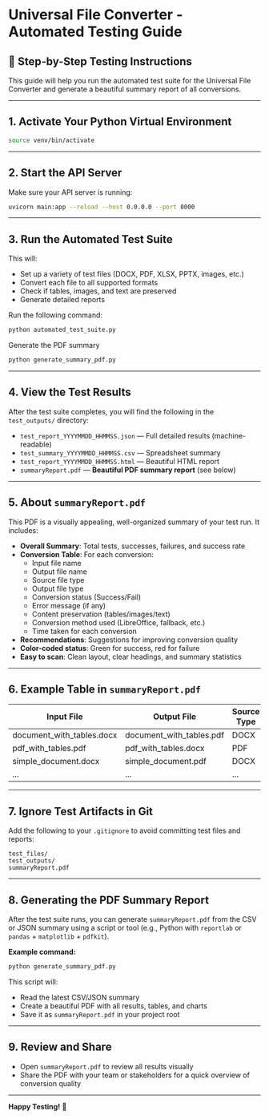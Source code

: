 # Universal File Converter - Automated Testing Guide

## 🚀 Step-by-Step Testing Instructions

This guide will help you run the automated test suite for the Universal File Converter and generate a beautiful summary report of all conversions.

---

## 1. **Activate Your Python Virtual Environment**

```bash
source venv/bin/activate
```

---

## 2. **Start the API Server**

Make sure your API server is running:

```bash
uvicorn main:app --reload --host 0.0.0.0 --port 8000
```

---

## 3. **Run the Automated Test Suite**

This will:
- Set up a variety of test files (DOCX, PDF, XLSX, PPTX, images, etc.)
- Convert each file to all supported formats
- Check if tables, images, and text are preserved
- Generate detailed reports

Run the following command:

```bash
python automated_test_suite.py
```

Generate the PDF summary

```bash
python generate_summary_pdf.py
```

---

## 4. **View the Test Results**

After the test suite completes, you will find the following in the `test_outputs/` directory:

- `test_report_YYYYMMDD_HHMMSS.json` — Full detailed results (machine-readable)
- `test_summary_YYYYMMDD_HHMMSS.csv` — Spreadsheet summary
- `test_report_YYYYMMDD_HHMMSS.html` — Beautiful HTML report
- `summaryReport.pdf` — **Beautiful PDF summary report** (see below)

---

## 5. **About `summaryReport.pdf`**

This PDF is a visually appealing, well-organized summary of your test run. It includes:

- **Overall Summary**: Total tests, successes, failures, and success rate
- **Conversion Table**: For each conversion:
    - Input file name
    - Output file name
    - Source file type
    - Output file type
    - Conversion status (Success/Fail)
    - Error message (if any)
    - Content preservation (tables/images/text)
    - Conversion method used (LibreOffice, fallback, etc.)
    - Time taken for each conversion
- **Recommendations**: Suggestions for improving conversion quality
- **Color-coded status**: Green for success, red for failure
- **Easy to scan**: Clean layout, clear headings, and summary statistics

---

## 6. **Example Table in `summaryReport.pdf`**

| Input File                | Output File                        | Source Type | Output Type | Status   | Method      | Content Preserved | Error/Warning |
|--------------------------|-------------------------------------|-------------|-------------|----------|-------------|------------------|--------------|
| document_with_tables.docx | document_with_tables.pdf            | DOCX        | PDF         | Success  | libreoffice | Yes              |              |
| pdf_with_tables.pdf      | pdf_with_tables.docx                | PDF         | DOCX        | Success  | fallback    | Yes              |              |
| simple_document.docx     | simple_document.pdf                 | DOCX        | PDF         | Success  | libreoffice | Yes              |              |
| ...                      | ...                                 | ...         | ...         | ...      | ...         | ...              | ...          |

---

## 7. **Ignore Test Artifacts in Git**

Add the following to your `.gitignore` to avoid committing test files and reports:

```
test_files/
test_outputs/
summaryReport.pdf
```

---

## 8. **Generating the PDF Summary Report**

After the test suite runs, you can generate `summaryReport.pdf` from the CSV or JSON summary using a script or tool (e.g., Python with `reportlab` or `pandas` + `matplotlib` + `pdfkit`).

**Example command:**
```bash
python generate_summary_pdf.py
```

This script will:
- Read the latest CSV/JSON summary
- Create a beautiful PDF with all results, tables, and charts
- Save it as `summaryReport.pdf` in your project root

---

## 9. **Review and Share**

- Open `summaryReport.pdf` to review all results visually
- Share the PDF with your team or stakeholders for a quick overview of conversion quality

---

**Happy Testing!** 🎉 